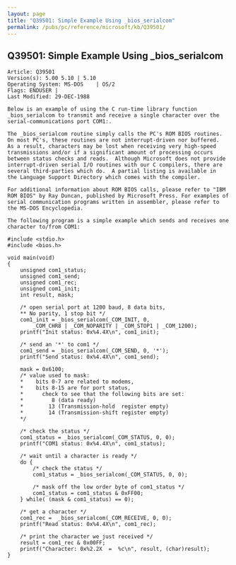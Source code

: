 ```yaml
---
layout: page
title: "Q39501: Simple Example Using _bios_serialcom"
permalink: /pubs/pc/reference/microsoft/kb/Q39501/
---
```


## Q39501: Simple Example Using _bios_serialcom

	Article: Q39501
	Version(s): 5.00 5.10 | 5.10
	Operating System: MS-DOS    | OS/2
	Flags: ENDUSER |
	Last Modified: 29-DEC-1988
	
	Below is an example of using the C run-time library function
	_bios_serialcom to transmit and receive a single character over the
	serial-communications port COM1:.
	
	The _bios_serialcom routine simply calls the PC's ROM BIOS routines.
	On most PC's, these routines are not interrupt-driven nor buffered.
	As a result, characters may be lost when receiving very high-speed
	transmissions and/or if a significant amount of processing occurs
	between status checks and reads.  Although Microsoft does not provide
	interrupt-driven serial I/O routines with our C compilers, there are
	several third-parties which do.  A partial listing is available in
	the Language Support Directory which comes with the compiler.
	
	For additional information about ROM BIOS calls, please refer to "IBM
	ROM BIOS" by Ray Duncan, published by Microsoft Press. For examples of
	serial communication programs written in assembler, please refer to
	the MS-DOS Encyclopedia.
	
	The following program is a simple example which sends and receives one
	character to/from COM1:
	
	#include <stdio.h>
	#include <bios.h>
	
	void main(void)
	{
	    unsigned com1_status;
	    unsigned com1_send;
	    unsigned com1_rec;
	    unsigned com1_init;
	    int result, mask;
	
	    /* open serial port at 1200 baud, 8 data bits,
	    ** No parity, 1 stop bit */
	    com1_init = _bios_serialcom(_COM_INIT, 0,
	        _COM_CHR8 | _COM_NOPARITY | _COM_STOP1 | _COM_1200);
	    printf("Init status: 0x%4.4X\n", com1_init);
	
	    /* send an '*' to com1 */
	    com1_send = _bios_serialcom(_COM_SEND, 0, '*');
	    printf("Send status: 0x%4.4X\n", com1_send);
	
	    mask = 0x6100;
	    /* value used to mask:
	    *    bits 0-7 are related to modems,
	    *    bits 8-15 are for port status,
	    *      check to see that the following bits are set:
	    *         8 (data ready)
	    *        13 (Transmission-hold  register empty)
	    *        14 (Transmission-shift register empty)
	    */
	
	    /* check the status */
	    com1_status = _bios_serialcom(_COM_STATUS, 0, 0);
	    printf("COM1 status: 0x%4.4X\n", com1_status);
	
	    /* wait until a character is ready */
	    do {
	        /* check the status */
	        com1_status = _bios_serialcom(_COM_STATUS, 0, 0);
	
	        /* mask off the low order byte of com1_status */
	        com1_status = com1_status & 0xFF00;
	    } while( (mask & com1_status) == 0);
	
	    /* get a character */
	    com1_rec =  _bios_serialcom(_COM_RECEIVE, 0, 0);
	    printf("Read status: 0x%4.4X\n", com1_rec);
	
	    /* print the character we just received */
	    result = com1_rec & 0x00FF;
	    printf("Character: 0x%2.2X  =  %c\n", result, (char)result);
	}
